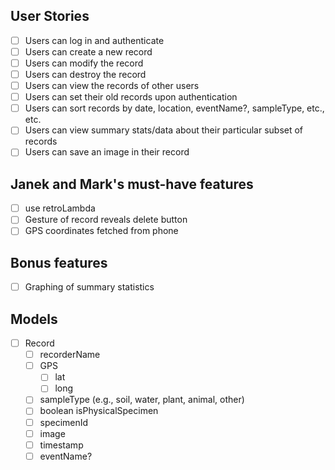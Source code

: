 ## User Stories
- [ ] Users can log in and authenticate
- [ ] Users can create a new record
- [ ] Users can modify the record
- [ ] Users can destroy the record
- [ ] Users can view the records of other users
- [ ] Users can set their old records upon authentication
- [ ] Users can sort records by date, location, eventName?, sampleType, etc., etc.
- [ ] Users can view summary stats/data about their particular subset of records
- [ ] Users can save an image in their record

## Janek and Mark's must-have features
- [ ] use retroLambda
- [ ] Gesture of record reveals delete button
- [ ] GPS coordinates fetched from phone

## Bonus features
- [ ] Graphing of summary statistics


## Models
- [ ] Record
  - [ ] recorderName
  - [ ] GPS
    - [ ] lat
    - [ ] long
  - [ ] sampleType (e.g., soil, water, plant, animal, other)
  - [ ] boolean isPhysicalSpecimen
  - [ ] specimenId
  - [ ] image
  - [ ] timestamp
  - [ ] eventName?
